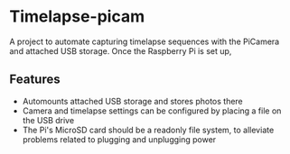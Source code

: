 # Timelapse-picam

A project to automate capturing timelapse sequences with the PiCamera and attached USB storage. Once the Raspberry Pi is set up, 

## Features

- Automounts attached USB storage and stores photos there
- Camera and timelapse settings can be configured by placing a file on the USB drive
- The Pi's MicroSD card should be a readonly file system, to alleviate problems related to plugging and unplugging power
